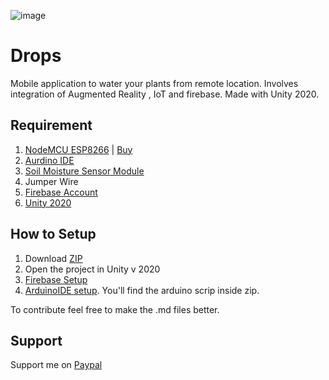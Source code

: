 
![image](https://user-images.githubusercontent.com/43271546/114395949-9a4ea600-9bba-11eb-8a61-05db3d5dfae3.png)

# Drops
Mobile application to water your plants from remote location. Involves integration of Augmented Reality , IoT and firebase. Made with Unity 2020. 

## Requirement
1. [NodeMCU ESP8266](https://en.wikipedia.org/wiki/NodeMCU) | [Buy](https://www.amazon.in/Lolin-NodeMCU-ESP8266-CP2102-Wireless/dp/B010O1G1ES)
2. [Aurdino IDE](https://www.arduino.cc/en/software)
3. [Soil Moisture Sensor Module](https://www.amazon.in/Robocraze-Moisture-Sensor-Module-Arduino/dp/B07FM41J4F/ref=sr_1_5?dchild=1&keywords=Moisture+Sensor&qid=1614567453&sr=8-5)
4. Jumper Wire
5. [Firebase Account](https://console.firebase.google.com/)
6. [Unity 2020](https://store.unity.com/download)

## How to Setup
1. Download [ZIP](https://github.com/Praddy2009/Drops/blob/main/ProjectFile.zip)
2. Open the project in Unity v 2020
3. [Firebase Setup](https://github.com/Praddy2009/Drops/blob/main/Unity_Firebase.md)
4. [ArduinoIDE setup](https://github.com/Praddy2009/Drops/blob/main/NodeMCU_Firebase.md). You'll find the arduino scrip inside zip.

To contribute feel free to make the .md files better.

## Support
  Support me on [Paypal](https://www.paypal.me/n00bx101)
